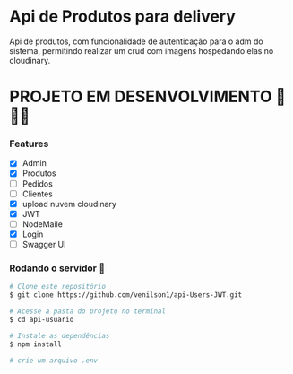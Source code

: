 # Api de Produtos para delivery

Api de produtos, com funcionalidade de autenticação para o adm do sistema, permitindo realizar um crud com imagens hospedando elas no cloudinary.

# PROJETO EM DESENVOLVIMENTO 🚧🚧🚧

### Features

- [x] Admin
- [x] Produtos
- [ ] Pedidos
- [ ] Clientes
- [x] upload nuvem cloudinary
- [x] JWT
- [ ] NodeMaile
- [x] Login
- [ ] Swagger UI

### Rodando o servidor 🚀

```bash
# Clone este repositório
$ git clone https://github.com/venilson1/api-Users-JWT.git

# Acesse a pasta do projeto no terminal
$ cd api-usuario

# Instale as dependências
$ npm install

# crie um arquivo .env
```

